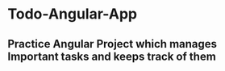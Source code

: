 # Todo-Angular-App
## Practice Angular Project which manages Important tasks and keeps track of them
